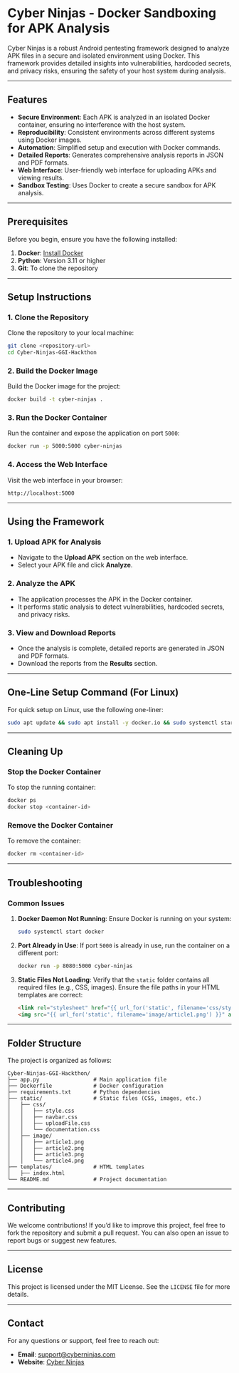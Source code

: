 # Cyber Ninjas - Docker Sandboxing for APK Analysis

Cyber Ninjas is a robust Android pentesting framework designed to analyze APK files in a secure and isolated environment using Docker. This framework provides detailed insights into vulnerabilities, hardcoded secrets, and privacy risks, ensuring the safety of your host system during analysis.

---

## Features
- **Secure Environment**: Each APK is analyzed in an isolated Docker container, ensuring no interference with the host system.
- **Reproducibility**: Consistent environments across different systems using Docker images.
- **Automation**: Simplified setup and execution with Docker commands.
- **Detailed Reports**: Generates comprehensive analysis reports in JSON and PDF formats.
- **Web Interface**: User-friendly web interface for uploading APKs and viewing results.
- **Sandbox Testing**: Uses Docker to create a secure sandbox for APK analysis.

---

## Prerequisites
Before you begin, ensure you have the following installed:
1. **Docker**: [Install Docker](https://docs.docker.com/get-docker/)
2. **Python**: Version 3.11 or higher
3. **Git**: To clone the repository

---

## Setup Instructions

### 1. Clone the Repository
Clone the repository to your local machine:
```bash
git clone <repository-url>
cd Cyber-Ninjas-GGI-Hackthon
```

### 2. Build the Docker Image
Build the Docker image for the project:
```bash
docker build -t cyber-ninjas .
```

### 3. Run the Docker Container
Run the container and expose the application on port `5000`:
```bash
docker run -p 5000:5000 cyber-ninjas
```

### 4. Access the Web Interface
Visit the web interface in your browser:
```
http://localhost:5000
```

---

## Using the Framework

### 1. Upload APK for Analysis
- Navigate to the **Upload APK** section on the web interface.
- Select your APK file and click **Analyze**.

### 2. Analyze the APK
- The application processes the APK in the Docker container.
- It performs static analysis to detect vulnerabilities, hardcoded secrets, and privacy risks.

### 3. View and Download Reports
- Once the analysis is complete, detailed reports are generated in JSON and PDF formats.
- Download the reports from the **Results** section.

---

## One-Line Setup Command (For Linux)
For quick setup on Linux, use the following one-liner:
```bash
sudo apt update && sudo apt install -y docker.io && sudo systemctl start docker && sudo systemctl enable docker && sudo docker build -t cyber-ninjas . && sudo docker run -p 5000:5000 cyber-ninjas
```

---

## Cleaning Up

### Stop the Docker Container
To stop the running container:
```bash
docker ps
docker stop <container-id>
```

### Remove the Docker Container
To remove the container:
```bash
docker rm <container-id>
```

---

## Troubleshooting

### Common Issues
1. **Docker Daemon Not Running**:
   Ensure Docker is running on your system:
   ```bash
   sudo systemctl start docker
   ```

2. **Port Already in Use**:
   If port `5000` is already in use, run the container on a different port:
   ```bash
   docker run -p 8080:5000 cyber-ninjas
   ```

3. **Static Files Not Loading**:
   Verify that the `static` folder contains all required files (e.g., CSS, images). Ensure the file paths in your HTML templates are correct:
   ```html
   <link rel="stylesheet" href="{{ url_for('static', filename='css/style.css') }}">
   <img src="{{ url_for('static', filename='image/article1.png') }}" alt="Getting Started">
   ```

---

## Folder Structure
The project is organized as follows:
```
Cyber-Ninjas-GGI-Hackthon/
├── app.py                 # Main application file
├── Dockerfile             # Docker configuration
├── requirements.txt       # Python dependencies
├── static/                # Static files (CSS, images, etc.)
│   ├── css/
│   │   ├── style.css
│   │   ├── navbar.css
│   │   ├── uploadFile.css
│   │   └── documentation.css
│   ├── image/
│   │   ├── article1.png
│   │   ├── article2.png
│   │   ├── article3.png
│   │   └── article4.png
├── templates/             # HTML templates
│   ├── index.html
└── README.md              # Project documentation
```

---

## Contributing
We welcome contributions! If you’d like to improve this project, feel free to fork the repository and submit a pull request. You can also open an issue to report bugs or suggest new features.

---

## License
This project is licensed under the MIT License. See the `LICENSE` file for more details.

---

## Contact
For any questions or support, feel free to reach out:
- **Email**: support@cyberninjas.com
- **Website**: [Cyber Ninjas](http://localhost:5000)
